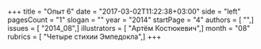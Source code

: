 +++
title = "Опыт 6"
date = "2017-03-02T11:22:38+03:00"
side = "left"
pagesCount = "1"
slogan = ""
year = "2014"
startPage = "4"
authors = [ "",]
issues = [ "2014_08",]
illustrators = [ "Артём Костюкевич",]
month = "08"
rubrics = [ "Четыре стихии Эмпедокла",]
+++
